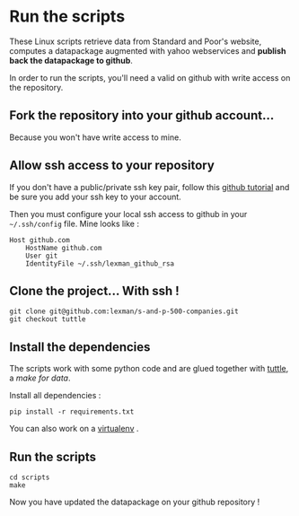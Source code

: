 # Run the scripts
These Linux scripts retrieve data from Standard and Poor's website, computes a datapackage augmented with yahoo webservices and **publish back the datapackage to github**.

In order to run the scripts, you'll need a valid on github with write access on the repository.

## Fork the repository into your github account...
Because you won't have write access to mine.

## Allow ssh access to your repository
If you don't have a public/private ssh key pair, follow this  [github tutorial](https://help.github.com/articles/generating-ssh-keys/) 
and be sure you add your ssh key to your account.

Then you must configure your local ssh access to github in your ``~/.ssh/config`` file. Mine looks like :

    Host github.com
        HostName github.com
        User git
        IdentityFile ~/.ssh/lexman_github_rsa

## Clone the project... With ssh !

    git clone git@github.com:lexman/s-and-p-500-companies.git
    git checkout tuttle	

## Install the dependencies
The scripts work with some python code and are glued together with [tuttle](github.com/lexman/tuttle), a *make for data*.

Install all dependencies :

    pip install -r requirements.txt

You can also work on a [virtualenv](http://docs.python-guide.org/en/latest/dev/virtualenvs/) .

	
## Run the scripts

    cd scripts
	make
	
Now you have updated the datapackage on your github repository !